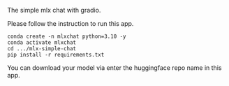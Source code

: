 The simple mlx chat with gradio.

Please follow the instruction to run this app.

```CLI
conda create -n mlxchat python=3.10 -y
conda activate mlxchat
cd .../mlx-simple-chat
pip install -r requirements.txt
```

You can download your model via enter the huggingface repo name in this app.

